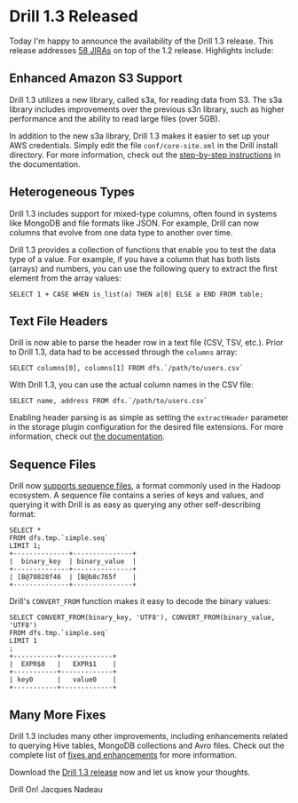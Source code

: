 # Drill 1.3 Released
Today I'm happy to announce the availability of the Drill 1.3 release. This release addresses [58 JIRAs](https://issues.apache.org/jira/secure/ReleaseNote.jspa?projectId=12313820&version=12332946) on top of the 1.2 release. Highlights include:

## Enhanced Amazon S3 Support

Drill 1.3 utilizes a new library, called s3a, for reading data from S3. The s3a library includes improvements over the previous s3n library, such as higher performance and the ability to read large files (over 5GB).

In addition to the new s3a library, Drill 1.3 makes it easier to set up your AWS credentials. Simply edit the file `conf/core-site.xml` in the Drill install directory. For more information, check out the [step-by-step instructions](/docs/s3-storage-plugin/) in the documentation.

## Heterogeneous Types

Drill 1.3 includes support for mixed-type columns, often found in systems like MongoDB and file formats like JSON. For example, Drill can now columns that evolve from one data type to another over time.

Drill 1.3 provides a collection of functions that enable you to test the data type of a value. For example, if you have a column that has both lists (arrays) and numbers, you can use the following query to extract the first element from the array values:

`SELECT 1 + CASE WHEN is_list(a) THEN a[0] ELSE a END FROM table;`

## Text File Headers

Drill is now able to parse the header row in a text file (CSV, TSV, etc.). Prior to Drill 1.3, data had to be accessed through the `columns` array:

    SELECT columns[0], columns[1] FROM dfs.`/path/to/users.csv`
    
With Drill 1.3, you can use the actual column names in the CSV file:

    SELECT name, address FROM dfs.`/path/to/users.csv`

Enabling header parsing is as simple as setting the `extractHeader` parameter in the storage plugin configuration for the desired file extensions. For more information, check out [the documentation](/docs/text-files-csv-tsv-psv/).

## Sequence Files

Drill now [supports sequence files](/docs/querying-sequence-files/), a format commonly used in the Hadoop ecosystem. A sequence file contains a series of keys and values, and querying it with Drill is as easy as querying any other self-describing format:


    SELECT *
    FROM dfs.tmp.`simple.seq`
    LIMIT 1;
    +--------------+---------------+
    |  binary_key  | binary_value  |
    +--------------+---------------+
    | [B@70828f46  | [B@b8c765f    |
    +--------------+---------------+


Drill's `CONVERT_FROM` function makes it easy to decode the binary values:


    SELECT CONVERT_FROM(binary_key, 'UTF8'), CONVERT_FROM(binary_value, 'UTF8')
    FROM dfs.tmp.`simple.seq`
    LIMIT 1
    ;
    +-----------+-------------+
    |  EXPR$0   |   EXPR$1    |
    +-----------+-------------+
    | key0      |   value0    |
    +-----------+-------------+


## Many More Fixes

Drill 1.3 includes many other improvements, including enhancements related to querying Hive tables, MongoDB collections and Avro files. Check out the complete list of [fixes and enhancements](https://issues.apache.org/jira/secure/ReleaseNote.jspa?projectId=12313820&version=12332946) for more information.

Download the [Drill 1.3 release](https://drill.apache.org/download/) now and let us know your thoughts.

Drill On!
Jacques Nadeau
